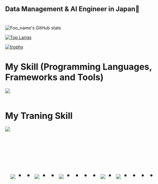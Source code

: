 ## Data Management & AI Engineer in Japan👋

#
![Foo_name's GitHub stats](https://github-readme-stats.vercel.app/api?username=de-developer-1&show_icons=true&theme=vue-dark)

[![Top Langs](https://github-readme-stats.vercel.app/api/top-langs/?username=de-developer-1&layout=compact&theme=vue-dark)](https://github.com/anuraghazra/github-readme-stats)

[![trophy](https://github-profile-trophy.vercel.app/?username=de-developer-1&theme=discord)](https://github.com/ryo-ma/github-profile-trophy)



# My Skill (Programming Languages, Frameworks and Tools)

<img src="https://skillicons.dev/icons?i=python,pytorch,scikitlearn,r,html,css,js,typescript,mysql,postgresql,github,vscode,docker,gcp" /> <br /><br />

# My Traning Skill

<img src="https://skillicons.dev/icons?i=go,aws,azure,kubernetes,terraform,rust,ruby,vue,react," /> <br /><br />

  

<!-- --------------------------------- :) ---------------------------------- -->

<br><br><br>

<div align="center">
    <h1>
        <img src="https://user-images.githubusercontent.com/44926913/175852850-3fb6c715-1856-41ff-8c1f-94ce3b03b458.gif">・・
        <img src="https://user-images.githubusercontent.com/44926913/175853109-f8850656-6704-4a8a-bee6-9aca154d929b.gif">・・
        <img src="https://user-images.githubusercontent.com/44926913/175853154-5449d974-975e-44a6-ab84-a86031265e40.gif">・・・・
        <img src="https://user-images.githubusercontent.com/44926913/175853109-f8850656-6704-4a8a-bee6-9aca154d929b.gif">・
        <img src="https://user-images.githubusercontent.com/44926913/175853154-5449d974-975e-44a6-ab84-a86031265e40.gif">・・・・
    </h1>
  </div>
<br><br><br>
